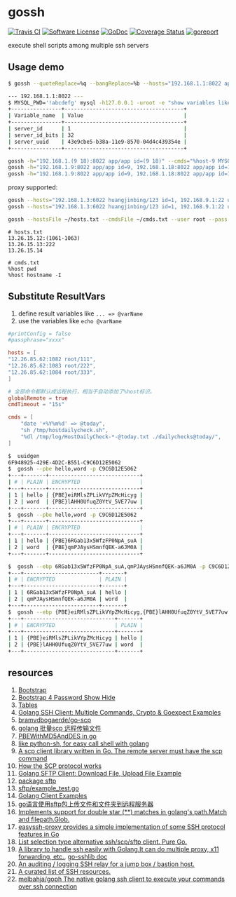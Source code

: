 # gossh

[![Travis CI](https://img.shields.io/travis/bingoohuang/gossh/master.svg?style=flat-square)](https://travis-ci.com/bingoohuang/gossh)
[![Software License](https://img.shields.io/badge/License-MIT-orange.svg?style=flat-square)](https://github.com/bingoohuang/gossh/blob/master/LICENSE.md)
[![GoDoc](https://img.shields.io/badge/godoc-reference-blue.svg?style=flat-square)](https://godoc.org/github.com/bingoohuang/gossh)
[![Coverage Status](http://codecov.io/github/bingoohuang/gossh/coverage.svg?branch=master)](http://codecov.io/github/bingoohuang/gossh?branch=master)
[![goreport](https://www.goreportcard.com/badge/github.com/bingoohuang/gossh)](https://www.goreportcard.com/report/github.com/bingoohuang/gossh)

execute shell scripts among multiple ssh servers

## Usage demo

```bash
$ gossh --quoteReplace=%q --bangReplace=%b --hosts="192.168.1.1:8022 app/app" --cmds="%host MYSQL_PWD='%babcdefg' mysql -h127.0.0.1 -uroot -e %qshow variables like 'server%'%q"

--- 192.168.1.1:8022 ---
$ MYSQL_PWD='!abcdefg' mysql -h127.0.0.1 -uroot -e "show variables like 'server%'"
+----------------+--------------------------------------+
| Variable_name  | Value                                |
+----------------+--------------------------------------+
| server_id      | 1                                    |
| server_id_bits | 32                                   |
| server_uuid    | 43e9cbe5-b38a-11e9-8570-04d4c439354e |
+----------------+--------------------------------------+
```

```bash
gossh -h="192.168.1.(9 18):8022 app/app id=(9 18)" --cmds="%host-9 MYSQL_PWD='\!abcdefg' mysql -u root -h 127.0.0.1 -vvv -e 'show slave status\G'"
gossh -h="192.168.1.9:8022 app/app id=9, 192.168.1.18:8022 app/app id=18" --cmds="%host-9 %ul ~/go/bin/linux_amd64/mci ./mci,%host-9 ./mci/mci -v"
gossh -h="192.168.1.9:8022 app/app id=9, 192.168.1.18:8022 app/app id=18" --cmds="%host-9 %dl ./mci/mci ."
```

proxy supported:

```bash
gossh --hosts="192.168.1.3:6022 huangjinbing/123 id=1, 192.168.9.1:22 user proxy=1" --cmds="%host-2 %dl 1.log 10.log"
gossh --hosts="192.168.1.3:6022 huangjinbing/123 id=1, 192.168.9.1:22 user proxy=1" --cmds="%host-2 cat 1.log"
```

```bash
gossh --hostsFile ~/hosts.txt --cmdsFile ~/cmds.txt --user root --pass "{PBE}H3y5VaKfj-vxSJ5JUHL0R-CBtZTkR2UR"
```

```text
# hosts.txt
13.26.15.12:(1061-1063)
13.26.15.13:222
13.26.15.14
```

```text
# cmds.txt
%host pwd
%host hostname -I
```

## Substitute ResultVars

1. define result variables like `... => @varName`
1. use the variables like `echo @varName`

```toml
#printConfig = false
#passphrase="xxxx"

hosts = [
"12.26.85.62:1082 root/111",
"12.26.85.62:1083 root/222",
"12.26.85.62:1084 root/333",
]

# 全部命令都默认成远程执行，相当于自动添加了%host标识。
globalRemote = true
cmdTimeout = "15s"

cmds = [
    "date '+%Y%m%d' => @today",
    "sh /tmp/hostdailycheck.sh",
    "%dl /tmp/log/HostDailyCheck-*-@today.txt ./dailychecks@today/",
]
```

```bash
$  uuidgen
6F948925-429E-4D2C-B551-C9C6D12E5062
$  gossh --pbe hello,word -p C9C6D12E5062
+---+-------+-----------------------------+
| # | PLAIN | ENCRYPTED                   |
+---+-------+-----------------------------+
| 1 | hello | {PBE}eiRMlsZPLikVYpZMcHicyg |
| 2 | word  | {PBE}lAHH0UfuqZ0YtV_5VE77uw |
+---+-------+-----------------------------+
$  gossh --pbe hello,word -p C9C6D12E5062
+---+-------+-----------------------------+
| # | PLAIN | ENCRYPTED                   |
+---+-------+-----------------------------+
| 1 | hello | {PBE}6RGab13x5WfzFP0NpA_suA |
| 2 | word  | {PBE}qmPJAysHSmnfQEK-a6JM0A |
+---+-------+-----------------------------+

$  gossh --ebp 6RGab13x5WfzFP0NpA_suA,qmPJAysHSmnfQEK-a6JM0A -p C9C6D12E5062
+---+------------------------+-------+
| # | ENCRYPTED              | PLAIN |
+---+------------------------+-------+
| 1 | 6RGab13x5WfzFP0NpA_suA | hello |
| 2 | qmPJAysHSmnfQEK-a6JM0A | word  |
+---+------------------------+-------+
$  gossh --ebp {PBE}eiRMlsZPLikVYpZMcHicyg,{PBE}lAHH0UfuqZ0YtV_5VE77uw -p C9C6D12E5062
+---+-----------------------------+-------+
| # | ENCRYPTED                   | PLAIN |
+---+-----------------------------+-------+
| 1 | {PBE}eiRMlsZPLikVYpZMcHicyg | hello |
| 2 | {PBE}lAHH0UfuqZ0YtV_5VE77uw | word  |
+---+-----------------------------+-------+
```

## resources

1. [Bootstrap](https://getbootstrap.com/)
1. [Bootstrap 4 Password Show Hide](https://codepen.io/Qanser/pen/dVRGJv)
1. [Tables](https://getbootstrap.com/docs/4.3/content/tables/)
1. [Golang SSH Client: Multiple Commands, Crypto & Goexpect Examples](http://networkbit.ch/golang-ssh-client/)
1. [bramvdbogaerde/go-scp](https://github.com/bramvdbogaerde/go-scp)
1. [golang 批量scp 远程传输文件](https://www.jianshu.com/p/f9d6dfefb63d)
1. [PBEWithMD5AndDES in go](https://github.com/LucasSloan/passwordbasedencryption)
1. [like python-sh, for easy call shell with golang](https://github.com/codeskyblue/go-sh)
1. [A scp client library written in Go. The remote server must have the scp command](https://github.com/hnakamur/go-scp)
1. [How the SCP protocol works](https://chuacw.ath.cx/blogs/chuacw/archive/2019/02/04/how-the-scp-protocol-works.aspx)
1. [Golang SFTP Client: Download File, Upload File Example](http://networkbit.ch/golang-sftp-client/)
1. [package sftp](https://godoc.org/github.com/pkg/sftp)
1. [sftp/example_test.go](https://github.com/pkg/sftp/blob/master/example_test.go)
1. [Golang Client Examples](https://golang.hotexamples.com/examples/github.com.pkg.sftp/Client/-/golang-client-class-examples.html)
1. [go语言使用sftp包上传文件和文件夹到远程服务器](https://blog.csdn.net/fu_qin/article/details/78741854)
1. [Implements support for double star (**) matches in golang's path.Match and filepath.Glob.](https://github.com/bmatcuk/doublestar)
1. [easyssh-proxy provides a simple implementation of some SSH protocol features in Go](https://github.com/appleboy/easyssh-proxy)
1. [List selection type alternative ssh/scp/sftp client. Pure Go.](https://github.com/blacknon/lssh)
1. [A library to handle ssh easily with Golang.It can do multiple proxy, x11 forwarding, etc.](https://github.com/blacknon/go-sshlib), [go-sshlib doc](https://godoc.org/github.com/blacknon/go-sshlib)
1. [An auditing / logging SSH relay for a jump box / bastion host.](https://github.com/iamacarpet/ssh-bastion)
1. [A curated list of SSH resources.](https://github.com/moul/awesome-ssh)
1. [melbahja/goph The native golang ssh client to execute your commands over ssh connection](https://github.com/melbahja/goph)